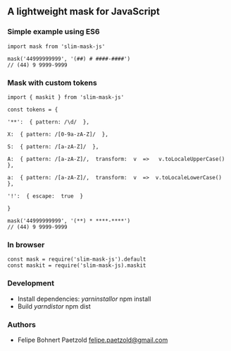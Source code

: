 ## A lightweight mask for JavaScript

### Simple example using ES6

    import mask from 'slim-mask-js'

    mask('44999999999', '(##) # ####-####')
    // (44) 9 9999-9999

### Mask with custom tokens

    import { maskit } from 'slim-mask-js'

    const tokens = {

    '**':  { pattern: /\d/  },

    X:  { pattern: /[0-9a-zA-Z]/  },

    S:  { pattern: /[a-zA-Z]/  },

    A:  { pattern: /[a-zA-Z]/,  transform:  v  =>  	v.toLocaleUpperCase()  },

    a:  { pattern: /[a-zA-Z]/,  transform:  v  =>  v.toLocaleLowerCase()  },

    '!':  { escape:  true  }

    }

    mask('44999999999', '(**) * ****-****')
    // (44) 9 9999-9999

### In browser

    const mask = require('slim-mask-js').default
    const maskit = require('slim-mask-js).maskit

### Development

- Install dependencies:
  $yarn install or$ npm install
- Build
  $yarn dist or$ npm dist

### Authors

- Felipe Bohnert Paetzold <felipe.paetzold@gmail.com>
